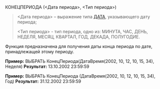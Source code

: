 КОНЕЦПЕРИОДА (<Дата периода>, <Тип периода>)

> <Дата периода> – выражение типа [ДАТА](v8help://SyntaxHelperQueries/LitDate), указывающего дату периода;
> 
> <Тип периода> - тип периода, одно из: МИНУТА, ЧАС, ДЕНЬ, НЕДЕЛЯ, МЕСЯЦ, КВАРТАЛ, ГОД, ДЕКАДА, ПОЛУГОДИЕ.

Функция предназначена для получения даты конца периода по дате, принадлежащей этому периоду.

**Пример:**  ВЫБРАТЬ КонецПериода(ДатаВремя(2002, 10, 12, 10, 15, 34), Неделя)
**Результат:** 13.10.2002 23:59:59

**Пример:**  ВЫБРАТЬ КонецПериода (ДатаВремя(2002, 10, 12, 10, 15, 34), Год)
**Результат:** 31.12.2002 23:59:59